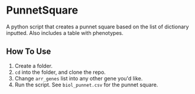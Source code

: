 # PunnetSquare
A python script that creates a punnet square based on the list of dictionary inputted.
Also includes a table with phenotypes.
## How To Use
1. Create a folder.
2. `cd` into the folder, and clone the repo.
3. Change `arr_genes` list into any other gene you'd like.
4. Run the script. See `biol_punnet.csv` for the punnet square. 
